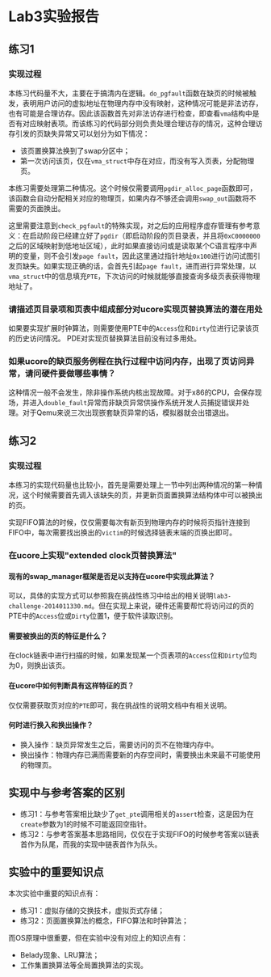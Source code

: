 # Lab3实验报告

## 练习1

### 实现过程

本练习代码量不大，主要在于搞清内在逻辑。`do_pgfault`函数在缺页的时候被触发，表明用户访问的虚拟地址在物理内存中没有映射，这种情况可能是非法访存，也有可能是合理访存。因此该函数首先对非法访存进行检查，即查看`vma`结构中是否有对应映射表项。而该练习的代码部分则负责处理合理访存的情况，这种合理访存引发的页缺失异常又可以划分为如下情况：

- 该页置换算法换到了swap分区中；
- 第一次访问该页，仅在`vma_struct`中存在对应，而没有写入页表，分配物理页。

本练习需要处理第二种情况。这个时候仅需要调用`pgdir_alloc_page`函数即可，该函数会自动分配相关对应的物理页，如果内存不够还会调用`swap_out`函数将不需要的页面换出。

这里需要注意到`check_pgfault`的特殊实现，对之后的应用程序虚存管理有参考意义：在启动阶段已经建立好了`pgdir`（即启动阶段的页目录表，并且将`0xC0000000`之后的区域映射到低地址区域），此时如果直接访问或是读取某个C语言程序中声明的变量，则不会引发`page fault`，因此这里通过指针地址`0x100`进行访问试图引发页缺失。如果实现正确的话，会首先引起`page fault`，进而进行异常处理，以`vma_struct`中的信息填充`PTE`，下次访问的时候就能够直接查询多级页表获得物理地址了。

### 请描述页目录项和页表中组成部分对ucore实现页替换算法的潜在用处

如果要实现扩展时钟算法，则需要使用PTE中的`Access`位和`Dirty`位进行记录该页的历史访问情况。
PDE对实现页替换算法目前没有过多用处。

### 如果ucore的缺页服务例程在执行过程中访问内存，出现了页访问异常，请问硬件要做哪些事情？

这种情况一般不会发生，除非操作系统内核出现故障。对于x86的CPU，会保存现场，并进入`double_fault`异常而非缺页异常供操作系统开发人员捕捉错误并处理。对于Qemu来说三次出现嵌套缺页异常的话，模拟器就会出错退出。

## 练习2

### 实现过程

本练习的实现代码量也比较小，首先是需要处理上一节中列出两种情况的第一种情况，这个时候需要首先调入该缺失的页，并更新页面置换算法结构体中可以被换出的页。

实现FIFO算法的时候，仅仅需要每次有新页到物理内存的时候将页指针连接到FIFO中，每次需要找出换出的`victim`的时候选择链表末端的页换出即可。

### 在ucore上实现"extended clock页替换算法"

#### 现有的swap_manager框架是否足以支持在ucore中实现此算法？

可以，具体的实现方式可以参照我在挑战性练习中给出的相关说明`lab3-challenge-2014011330.md`。但在实现上来说，硬件还需要帮忙将访问过的页的PTE中的`Access`位或`Dirty`位置1，便于软件读取识别。

#### 需要被换出的页的特征是什么？

在clock链表中进行扫描的时候，如果发现某一个页表项的`Access`位和`Dirty`位均为0，则换出该页。

#### 在ucore中如何判断具有这样特征的页？

仅仅需要获取页对应的`PTE`即可，我在挑战性的说明文档中有相关说明。

#### 何时进行换入和换出操作？

- 换入操作：缺页异常发生之后，需要访问的页不在物理内存中。
- 换出操作：物理内存已满而需要新的内存空间时，需要换出未来最不可能使用的物理页。

## 实现中与参考答案的区别

- 练习1：与参考答案相比缺少了`get_pte`调用相关的`assert`检查，这是因为在`create`参数为1的时候不可能返回空指针。
- 练习2：与参考答案基本思路相同，仅仅在于实现FIFO的时候参考答案以链表首作为队尾，而我的实现中链表首作为队头。

## 实验中的重要知识点

本次实验中重要的知识点有：

- 练习1：虚拟存储的交换技术，虚拟页式存储；
- 练习2：页面置换算法的概念，FIFO算法和时钟算法；

而OS原理中很重要，但在实验中没有对应上的知识点有：

- Belady现象、LRU算法；
- 工作集置换算法等全局置换算法的实现。

